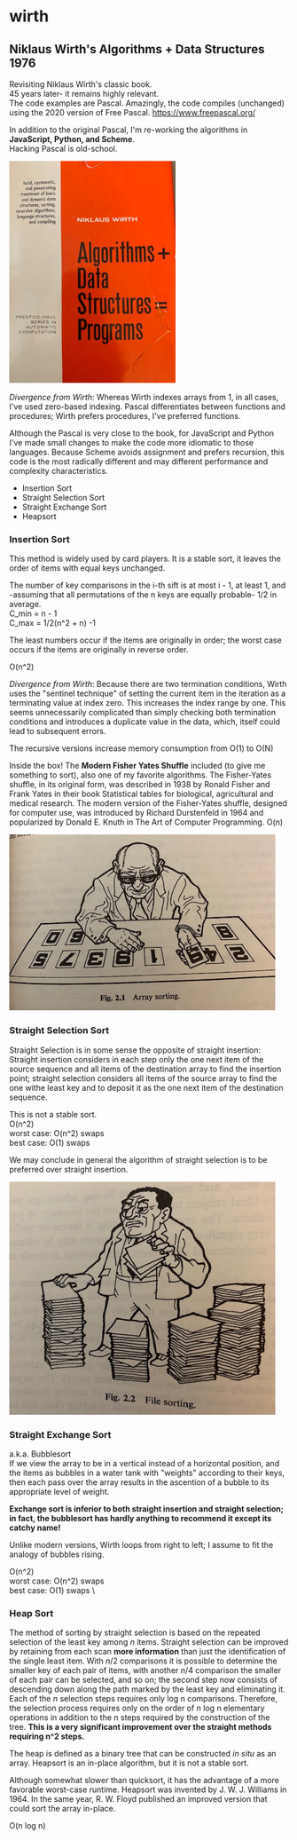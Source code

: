 # wirth
## Niklaus Wirth's Algorithms + Data Structures 1976

Revisiting Niklaus Wirth's classic book. \
45 years later- it remains highly relevant. \
The code examples are Pascal. Amazingly, the code compiles (unchanged) using the 2020 version of Free Pascal. https://www.freepascal.org/

In addition to the original Pascal, I'm re-working the algorithms in **JavaScript, Python, and Scheme**. \
Hacking Pascal is old-school. 

![cover](wirth1.jpg?raw=true)

*Divergence from Wirth*: Whereas Wirth indexes arrays from 1, in all cases, I've used zero-based indexing. Pascal differentiates between functions and procedures; Wirth prefers procedures, I've preferred functions. 
	
Although the Pascal is very close to the book, for JavaScript and Python I've made small changes to make the code more idiomatic to those languages. Because Scheme avoids assignment and prefers recursion, this code is the most radically different and may different performance and complexity characteristics. 

- Insertion Sort
- Straight Selection Sort
- Straight Exchange Sort
- Heapsort

### Insertion Sort
This method is widely used by card players. It is a stable sort, it leaves the order of items with equal keys unchanged.

The number of key comparisons in the i-th sift is at most i - 1, at least 1, and -assuming that all permutations of the n keys are equally probable- 1/2 in average. \
C_min = n - 1 \
C_max = 1/2(n^2 + n) -1 

The least numbers occur if the items are originally in order; the worst case occurs if the items are originally in reverse order.

O(n^2) 

*Divergence from Wirth*:
Because there are two termination conditions, Wirth uses the "sentinel technique" of setting the current item in the iteration as a terminating value at index zero. This increases the index range by one. This seems unnecessarily complicated than simply checking both termination conditions and introduces a duplicate value in the data, which, itself could lead to subsequent errors.

The recursive versions increase memory consumption from O(1) to O(N) 

Inside the box! The **Modern Fisher Yates Shuffle** included (to give me something to sort), also one of my favorite algorithms. 
The Fisher-Yates shuffle, in its original form, was described in 1938 by Ronald Fisher and Frank Yates in their book Statistical tables for biological, agricultural and medical research. The modern version of the Fisher-Yates shuffle, designed for computer use, was introduced by Richard Durstenfeld in 1964 and popularized by Donald E. Knuth in The Art of Computer Programming.  O(n)

![cartoon](wirth2.jpg?raw=true)

### Straight Selection Sort
Straight Selection is in some sense the opposite of straight insertion: Straight insertion considers in each step only the one next item of the source sequence and all items of the destination array to find the insertion point; straight selection considers all items of the source array to find the one withe least key and to deposit it as the one next item of the destination sequence. 

This is not a stable sort. \
O(n^2) \
worst case: O(n^2) swaps \
best case: O(1) swaps 

We may conclude in general the algorithm of straight selection is to be preferred over straight insertion.

![cartoon](wirth3.jpg?raw=true)


### Straight Exchange Sort
a.k.a. Bubblesort \
If we view the array to be in a vertical instead of a horizontal position, and the items as bubbles in a water tank with "weights" according to their keys, then each pass over the array results in the ascention of a bubble to its appropriate level of weight.

**Exchange sort is inferior to both straight insertion and straight selection; in fact, the bubblesort has hardly anything to recommend it except its catchy name!**

Unlike modern versions, Wirth loops from right to left; I assume to fit the analogy of bubbles rising.

O(n^2) \
worst case: O(n^2) swaps \
best case: O(1) swaps \


### Heap Sort
The method of sorting by straight selection is based on the repeated selection of the least key among *n* items. Straight selection can be improved by retaining from each scan **more information** than just the identification of the single least item. With *n*/2 comparisons it is possible to determine the smaller key of each pair of items, with another *n*/4 comparison the smaller of each pair can be selected, and so on; the second step now consists of descending down along the path marked by the least key and eliminating it. Each of the *n* selection steps requires only log n comparisons. Therefore, the selection process requires only on the order of n log n elementary operations in addition to the n steps required by the construction of the tree. **This is a very significant improvement over the straight methods requiring n^2 steps.**

The heap is defined as a binary tree that can be constructed *in situ* as an array. Heapsort is an in-place algorithm, but it is not a stable sort.

Although somewhat slower than quicksort, it has the advantage of a more favorable worst-case runtime. Heapsort was invented by J. W. J. Williams in 1964. In the same year, R. W. Floyd published an improved version that could sort the array in-place. 

O(n log n) 
